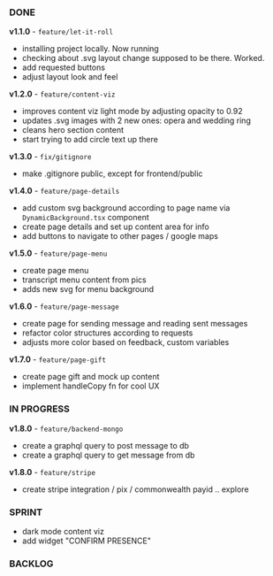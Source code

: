 ### DONE
**v1.1.0** - `feature/let-it-roll`
- installing project locally. Now running
- checking about .svg layout change supposed to be there. Worked.
- add requested buttons
- adjust layout look and feel

**v1.2.0** - `feature/content-viz`
- improves content viz light mode by adjusting opacity to 0.92
- updates .svg images with 2 new ones: opera and wedding ring
- cleans hero section content
- start trying to add circle text up there

**v1.3.0** - `fix/gitignore`
- make .gitignore public, except for frontend/public

**v1.4.0** - `feature/page-details`
- add custom svg background according to page name via `DynamicBackground.tsx` component
- create page details and set up content area for info
- add buttons to navigate to other pages / google maps

**v1.5.0** - `feature/page-menu`
- create page menu
- transcript menu content from pics
- adds new svg for menu background

**v1.6.0** - `feature/page-message`
- create page for sending message and reading sent messages
- refactor color structures according to requests
- adjusts more color based on feedback, custom variables

**v1.7.0** - `feature/page-gift`
- create page gift and mock up content
- implement handleCopy fn for cool UX

### IN PROGRESS

**v1.8.0** - `feature/backend-mongo`
- create a graphql query to post message to db
- create a graphql query to get message from db

**v1.8.0** - `feature/stripe`
- create stripe integration / pix / commonwealth payid .. explore

### SPRINT
- dark mode content viz
- add widget "CONFIRM PRESENCE"

### BACKLOG
